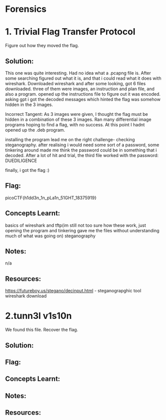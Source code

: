 # Forensics

# 1. Trivial Flag Transfer Protocol
Figure out how they moved the flag.

## Solution:
This one was quite interesting. Had no idea what a .pcapng file is. After some searching figured out what it is, and that i could read what it does with wireshark. Downloaded wireshark and after some looking, got 6 files downloaded. three of them were images, an instruction and plan file, and also a program. opened up the instructions file to figure out it was encoded. asking gpt i got the decoded messages which hinted the flag was somehow hidden in the 3 images. 

Incorrect Tangent: As 3 images were given, I thought the flag must be hidden in a combination of these 3 images. Ran many differential image programs hoping to find a flag, with no success.
At this point I hadnt opened up the .deb program.

installing the program lead me on the right challenge- checking steganography. after realising i would need some sort of a password, some tinkering around made me think the password could be in something that i decoded. After a lot of hit and trial, the third file worked with the password: DUEDILIGENCE

finally, i got the flag :) 

## Flag: 
picoCTF{h1dd3n_1n_pLa1n_51GHT_18375919}

## Concepts Learnt: 
basics of wireshark and tftp(im still not too sure how these work, just opening the program and tinkering gave me the files without understanding much of what was going on)
steganography

## Notes:
n/a

## Resources: 
https://futureboy.us/stegano/decinput.html - steganograpghic tool
wireshark download

# 2.tunn3l v1s10n
We found this file. Recover the flag.

## Solution:

## Flag: 

## Concepts Learnt: 

## Notes:

## Resources: 
 